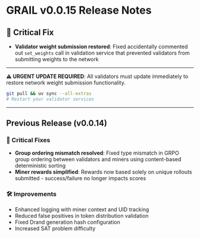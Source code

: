 # GRAIL v0.0.15 Release Notes

## 🚨 Critical Fix

- **Validator weight submission restored**: Fixed accidentally commented out `set_weights` call in validation service that prevented validators from submitting weights to the network

---

**⚠️ URGENT UPDATE REQUIRED**: All validators must update immediately to restore network weight submission functionality.

```bash
git pull && uv sync --all-extras
# Restart your validator services
```

---

## Previous Release (v0.0.14)

### 🔧 Critical Fixes

- **Group ordering mismatch resolved**: Fixed type mismatch in GRPO group ordering between validators and miners using content-based deterministic sorting
- **Miner rewards simplified**: Rewards now based solely on unique rollouts submitted - success/failure no longer impacts scores

### 🛠️ Improvements

- Enhanced logging with miner context and UID tracking
- Reduced false positives in token distribution validation
- Fixed Drand generation hash configuration
- Increased SAT problem difficulty